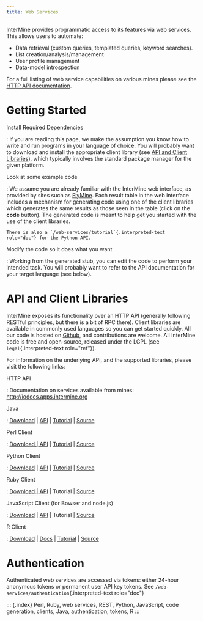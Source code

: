 ```yaml
---
title: Web Services
---
```


InterMine provides programmatic access to its features via web services.
This allows users to automate:

-   Data retrieval (custom queries, templated queries, keyword
    searches).
-   List creation/analysis/management
-   User profile management
-   Data-model introspection

For a full listing of web service capabilities on various mines please
see the [HTTP API documentation](http://iodocs.apps.intermine.org).

Getting Started
===============

Install Required Dependencies

:   If you are reading this page, we make the assumption you know how to
    write and run programs in your language of choice. You will probably
    want to download and install the appropriate client library (see
    [API and Client Libraries](#api-and-client-libraries)), which
    typically involves the standard package manager for the given
    platform.

Look at some example code

:   We assume you are already familiar with the InterMine web interface,
    as provided by sites such as [FlyMine](http://www.flymine.org). Each
    result table in the web interface includes a mechanism for
    generating code using one of the client libraries which generates
    the same results as those seen in the table (click on the **code**
    button). The generated code is meant to help get you started with
    the use of the client libraries.

    There is also a `/web-services/tutorial`{.interpreted-text
    role="doc"} for the Python API.

Modify the code so it does what you want

:   Working from the generated stub, you can edit the code to perform
    your intended task. You will probably want to refer to the API
    documentation for your target language (see below).

API and Client Libraries
========================

InterMine exposes its functionality over an HTTP API (generally
following RESTful principles, but there is a bit of RPC there). Client
libraries are available in commonly used languages so you can get
started quickly. All our code is hosted on
[Github](http://www.github.com/intermine), and contributions are
welcome. All InterMine code is free and open-source, released under the
LGPL (see `legal`{.interpreted-text role="ref"}).

For information on the underlying API, and the supported libraries,
please visit the following links:

HTTP API

:   Documentation on services available from mines:
    <http://iodocs.apps.intermine.org>

Java

:   [Download](https://github.com/intermine/intermine-ws-java) \|
    [API](http://intermine.org/intermine-ws-java/javadoc/) \|
    [Tutorial](https://github.com/intermine/intermine-ws-java-docs/) \|
    [Source](https://github.com/intermine/intermine-ws-java)

Perl Client

:   [Download \|
    API](http://search.cpan.org/perldoc?Webservice%3A%3AInterMine) \|
    [Tutorial](https://metacpan.org/pod/distribution/Webservice-InterMine/lib/Webservice/InterMine/Cookbook.pod)
    \| [Source](https://github.com/intermine/intermine-ws-perl)

Python Client

:   [Download](http://pypi.python.org/pypi/intermine) \|
    [API](http://intermine.org/intermine-ws-python) \|
    [Tutorial](https://github.com/intermine/intermine-ws-python-docs/)
    \| [Source](https://github.com/intermine/intermine-ws-client.py)

Ruby Client

:   [Download \| API](http://www.rubygems.org/gems/intermine) \|
    Tutorial \| [Source](https://github.com/intermine/intermine-ws-ruby)

JavaScript Client (for Bowser and node.js)

:   [Download](https://npmjs.org/package/imjs) \|
    [API](http://alexkalderimis.github.io/imjs/) \| Tutorial \|
    [Source](https://github.com/intermine/imjs)

R Client

:   [Download](http://bioconductor.org/packages/release/bioc/html/InterMineR.html)
    \|
    [Docs](http://bioconductor.org/packages/release/bioc/html/InterMineR.html)
    \|
    [Tutorial](http://bioconductor.org/packages/release/bioc/html/InterMineR.html)
    \|
    [Source](http://bioconductor.org/packages/release/bioc/html/InterMineR.html)

Authentication
==============

Authenticated web services are accessed via tokens: either 24-hour
anonymous tokens or permanent user API key tokens. See
`/web-services/authentication`{.interpreted-text role="doc"}

::: {.index}
Perl, Ruby, web services, REST, Python, JavaScript, code generation,
clients, Java, authentication, tokens, R
:::

